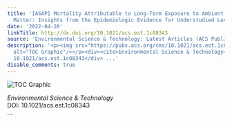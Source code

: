 ```yaml
---
title: '[ASAP] Mortality Attributable to Long-Term Exposure to Ambient Fine Particulate
  Matter: Insights from the Epidemiologic Evidence for Understudied Locations'
date: '2022-04-20'
linkTitle: http://dx.doi.org/10.1021/acs.est.1c08343
source: 'Environmental Science & Technology: Latest Articles (ACS Publications)'
description: '<p><img src="https://pubs.acs.org/cms/10.1021/acs.est.1c08343/asset/images/medium/es1c08343_0001.gif"
  alt="TOC Graphic"/></p><div><cite>Environmental Science & Technology</cite></div><div>DOI:
  10.1021/acs.est.1c08343</div> ...'
disable_comments: true
---
```

<p><img src="https://pubs.acs.org/cms/10.1021/acs.est.1c08343/asset/images/medium/es1c08343_0001.gif" alt="TOC Graphic"/></p><div><cite>Environmental Science & Technology</cite></div><div>DOI: 10.1021/acs.est.1c08343</div> ...